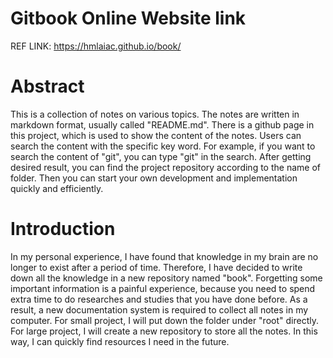 # Gitbook Online Website link

REF LINK: https://hmlaiac.github.io/book/

# Abstract

This is a collection of notes on various topics. The notes are written in markdown format, usually called "README.md".
There is a github page in this project, which is used to show the content of the notes. Users can search the content
with the specific key word. For example, if you want to search the content of "git", you can type "git" in the search.
After getting desired result, you can find the project repository according to the name of folder. Then you can start
your own development and implementation quickly and efficiently.

# Introduction

In my personal experience, I have found that knowledge in my brain are no longer to exist after a period of time.
Therefore, I have decided to write down all the knowledge in a new repository named "book". Forgetting some important
information is
a painful experience, because you need to spend extra time to do researches and studies that you have done before. As a
result,
a new documentation system is required to collect all notes in my computer. For small project, I will put down the
folder
under "root" directly. For large project, I will create a new repository to store all the notes. In this way, I can
quickly find resources I need in the future.
